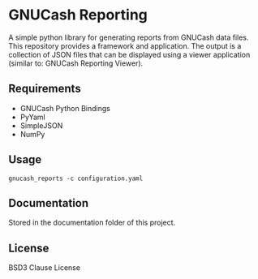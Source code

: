 # GNUCash Reporting 

A simple python library for generating reports from GNUCash data files.  This repository provides a framework and application.  The output is a collection of JSON files that can be displayed using a viewer application (similar to: GNUCash Reporting Viewer).

## Requirements

* GNUCash Python Bindings
* PyYaml
* SimpleJSON
* NumPy

## Usage

```
gnucash_reports -c configuration.yaml
```

## Documentation

Stored in the documentation folder of this project.

## License

BSD3 Clause License
